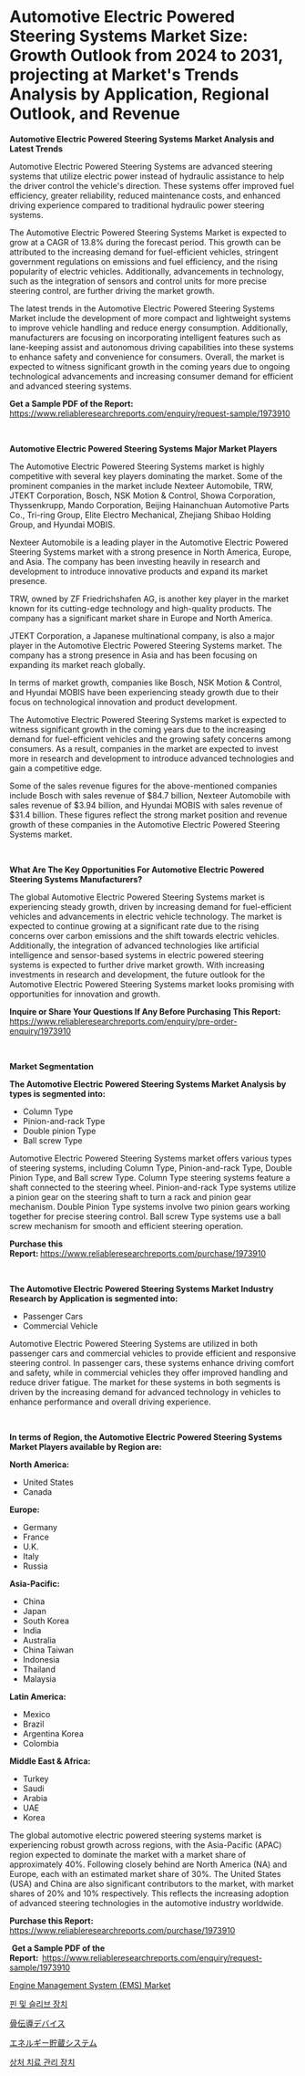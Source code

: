 <p><h1>Automotive Electric Powered Steering Systems Market Size: Growth Outlook from 2024 to 2031, projecting at Market's Trends Analysis by Application, Regional Outlook, and Revenue</h1></p><p><strong>Automotive Electric Powered Steering Systems Market Analysis and Latest Trends</strong></p>
<p><p>Automotive Electric Powered Steering Systems are advanced steering systems that utilize electric power instead of hydraulic assistance to help the driver control the vehicle's direction. These systems offer improved fuel efficiency, greater reliability, reduced maintenance costs, and enhanced driving experience compared to traditional hydraulic power steering systems.</p><p>The Automotive Electric Powered Steering Systems Market is expected to grow at a CAGR of 13.8% during the forecast period. This growth can be attributed to the increasing demand for fuel-efficient vehicles, stringent government regulations on emissions and fuel efficiency, and the rising popularity of electric vehicles. Additionally, advancements in technology, such as the integration of sensors and control units for more precise steering control, are further driving the market growth.</p><p>The latest trends in the Automotive Electric Powered Steering Systems Market include the development of more compact and lightweight systems to improve vehicle handling and reduce energy consumption. Additionally, manufacturers are focusing on incorporating intelligent features such as lane-keeping assist and autonomous driving capabilities into these systems to enhance safety and convenience for consumers. Overall, the market is expected to witness significant growth in the coming years due to ongoing technological advancements and increasing consumer demand for efficient and advanced steering systems.</p></p>
<p><strong>Get a Sample PDF of the Report:&nbsp;</strong> <a href="https://www.reliableresearchreports.com/enquiry/request-sample/1973910">https://www.reliableresearchreports.com/enquiry/request-sample/1973910</a></p>
<p>&nbsp;</p>
<p><strong>Automotive Electric Powered Steering Systems Major Market Players</strong></p>
<p><p>The Automotive Electric Powered Steering Systems market is highly competitive with several key players dominating the market. Some of the prominent companies in the market include Nexteer Automobile, TRW, JTEKT Corporation, Bosch, NSK Motion & Control, Showa Corporation, Thyssenkrupp, Mando Corporation, Beijing Hainanchuan Automotive Parts Co., Tri-ring Group, Elite Electro Mechanical, Zhejiang Shibao Holding Group, and Hyundai MOBIS.</p><p>Nexteer Automobile is a leading player in the Automotive Electric Powered Steering Systems market with a strong presence in North America, Europe, and Asia. The company has been investing heavily in research and development to introduce innovative products and expand its market presence.</p><p>TRW, owned by ZF Friedrichshafen AG, is another key player in the market known for its cutting-edge technology and high-quality products. The company has a significant market share in Europe and North America.</p><p>JTEKT Corporation, a Japanese multinational company, is also a major player in the Automotive Electric Powered Steering Systems market. The company has a strong presence in Asia and has been focusing on expanding its market reach globally.</p><p>In terms of market growth, companies like Bosch, NSK Motion & Control, and Hyundai MOBIS have been experiencing steady growth due to their focus on technological innovation and product development.</p><p>The Automotive Electric Powered Steering Systems market is expected to witness significant growth in the coming years due to the increasing demand for fuel-efficient vehicles and the growing safety concerns among consumers. As a result, companies in the market are expected to invest more in research and development to introduce advanced technologies and gain a competitive edge.</p><p>Some of the sales revenue figures for the above-mentioned companies include Bosch with sales revenue of $84.7 billion, Nexteer Automobile with sales revenue of $3.94 billion, and Hyundai MOBIS with sales revenue of $31.4 billion. These figures reflect the strong market position and revenue growth of these companies in the Automotive Electric Powered Steering Systems market.</p></p>
<p>&nbsp;</p>
<p><strong>What Are The Key Opportunities For Automotive Electric Powered Steering Systems Manufacturers?</strong></p>
<p><p>The global Automotive Electric Powered Steering Systems market is experiencing steady growth, driven by increasing demand for fuel-efficient vehicles and advancements in electric vehicle technology. The market is expected to continue growing at a significant rate due to the rising concerns over carbon emissions and the shift towards electric vehicles. Additionally, the integration of advanced technologies like artificial intelligence and sensor-based systems in electric powered steering systems is expected to further drive market growth. With increasing investments in research and development, the future outlook for the Automotive Electric Powered Steering Systems market looks promising with opportunities for innovation and growth.</p></p>
<p><strong>Inquire or Share Your Questions If Any Before Purchasing This Report:</strong> <a href="https://www.reliableresearchreports.com/enquiry/pre-order-enquiry/1973910">https://www.reliableresearchreports.com/enquiry/pre-order-enquiry/1973910</a></p>
<p>&nbsp;</p>
<p><strong>Market Segmentation</strong></p>
<p><strong>The Automotive Electric Powered Steering Systems Market Analysis by types is segmented into:</strong></p>
<p><ul><li>Column Type</li><li>Pinion-and-rack Type</li><li>Double pinion Type</li><li>Ball screw Type</li></ul></p>
<p><p>Automotive Electric Powered Steering Systems market offers various types of steering systems, including Column Type, Pinion-and-rack Type, Double Pinion Type, and Ball screw Type. Column Type steering systems feature a shaft connected to the steering wheel. Pinion-and-rack Type systems utilize a pinion gear on the steering shaft to turn a rack and pinion gear mechanism. Double Pinion Type systems involve two pinion gears working together for precise steering control. Ball screw Type systems use a ball screw mechanism for smooth and efficient steering operation.</p></p>
<p><strong>Purchase this Report:&nbsp;</strong><a href="https://www.reliableresearchreports.com/purchase/1973910">https://www.reliableresearchreports.com/purchase/1973910</a></p>
<p>&nbsp;</p>
<p><strong>The Automotive Electric Powered Steering Systems Market Industry Research by Application is segmented into:</strong></p>
<p><ul><li>Passenger Cars</li><li>Commercial Vehicle</li></ul></p>
<p><p>Automotive Electric Powered Steering Systems are utilized in both passenger cars and commercial vehicles to provide efficient and responsive steering control. In passenger cars, these systems enhance driving comfort and safety, while in commercial vehicles they offer improved handling and reduce driver fatigue. The market for these systems in both segments is driven by the increasing demand for advanced technology in vehicles to enhance performance and overall driving experience.</p></p>
<p>&nbsp;</p>
<p><strong>In terms of Region, the Automotive Electric Powered Steering Systems Market Players available by Region are:</strong></p>
<p>
    <p> <strong> North America: </strong>
        <ul>
            <li>United States</li>
            <li>Canada</li>
        </ul>
        </p> 
    <p> <strong> Europe: </strong>
        <ul>
            <li>Germany</li>
            <li>France</li>
            <li>U.K.</li>
            <li>Italy</li>
            <li>Russia</li>
        </ul>
        </p> 
    <p> <strong> Asia-Pacific: </strong>
        <ul>
            <li>China</li>
            <li>Japan</li>
            <li>South Korea</li>
            <li>India</li>
            <li>Australia</li>
            <li>China Taiwan</li>
            <li>Indonesia</li>
            <li>Thailand</li>
            <li>Malaysia</li>
        </ul>
        </p> 
    <p> <strong> Latin America: </strong>
        <ul>
            <li>Mexico</li>
            <li>Brazil</li>
            <li>Argentina Korea</li>
            <li>Colombia</li>
        </ul>
        </p> 
    <p> <strong> Middle East & Africa: </strong>
        <ul>
            <li>Turkey</li>
            <li>Saudi</li>
            <li>Arabia</li>
            <li>UAE</li>
            <li>Korea</li>
        </ul>
    </p>
    </p>
<p><p>The global automotive electric powered steering systems market is experiencing robust growth across regions, with the Asia-Pacific (APAC) region expected to dominate the market with a market share of approximately 40%. Following closely behind are North America (NA) and Europe, each with an estimated market share of 30%. The United States (USA) and China are also significant contributors to the market, with market shares of 20% and 10% respectively. This reflects the increasing adoption of advanced steering technologies in the automotive industry worldwide.</p></p>
<p><strong>Purchase this Report: </strong><a href="https://www.reliableresearchreports.com/purchase/1973910">https://www.reliableresearchreports.com/purchase/1973910</a></p>
<p>&nbsp;<strong>Get a Sample PDF of the Report:&nbsp;&nbsp;</strong><a href="https://www.reliableresearchreports.com/enquiry/request-sample/1973910">https://www.reliableresearchreports.com/enquiry/request-sample/1973910</a></p>
<p><strong></strong></p>
<p><p><a href="https://github.com/joannagoyvaerts/Market-Research-Report-List-1/blob/main/engine-management-system-ems-market.md">Engine Management System (EMS) Market</a></p><p><a href="https://github.com/vsckjg50460/Market-Research-Report-List-1/blob/main/8077445189045.md">핀 및 슬리브 장치</a></p><p><a href="https://github.com/lrlmopnhwd79300/Market-Research-Report-List-1/blob/main/2270883189140.md">骨伝導デバイス</a></p><p><a href="https://github.com/wkuactfdzwizk06/Market-Research-Report-List-1/blob/main/9079349189139.md">エネルギー貯蔵システム</a></p><p><a href="https://github.com/akzkkws047661437/Market-Research-Report-List-1/blob/main/9586847189044.md">상처 치료 관리 장치</a></p></p>